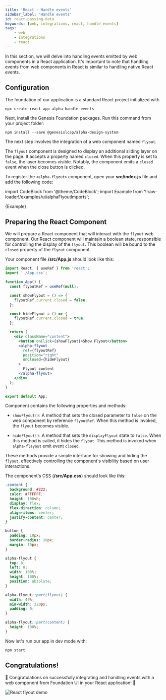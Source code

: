 ```yaml
---
title: 'React - Handle events'
sidebar_label: 'Handle events'
id: react-passing-data
keywords: [web, integrations, react, handle events]
tags:
    - web
    - integrations
    - react
---
```


In this section, we will delve into handling events emitted by web components in a React application. It's important to note that handling events from web components in React is similar to handling native React events.

## Configuration

The foundation of our application is a standard React project initialized with
```shell
npx create-react-app alpha-handle-events
```

Next, install the Genesis Foundation packages. Run this command from your project folder:

```shell
npm install --save @genesislcap/alpha-design-system
```

The next step involves the integration of a web component named `flyout`.

The `flyout` component is designed to display an additional sliding layer on the page. It accepts a property named `closed`. When this property is set to `false`, the layer becomes visible. Notably, the component emits a `closed` event when the close button is clicked.

To register the `<alpha-flyout>` component, open your **src/index.js** file and add the following code:

import CodeBlock from '@theme/CodeBlock';
import Example from '!!raw-loader!/examples/ui/alphaFlyoutImports';

<CodeBlock className="language-ts">{Example}</CodeBlock>

## Preparing the React Component

We will prepare a React component that will interact with the `flyout` web component. Our React component will maintain a boolean state, responsible for controlling the display of the `flyout`. This boolean will be bound to the `closed` property of the `flyout` component.

Your component file **/src/App.js** should look like this:

```jsx
import React, { useRef } from 'react';
import './App.css';

function App() {
  const flyoutRef = useRef(null);

  const showFlyout = () => {
    flyoutRef.current.closed = false;
  };

  const hideFlyout = () => {
    flyoutRef.current.closed = true;
  };

  return (
    <div className="content">
      <button onClick={showFlyout}>Show Flyout</button>
      <alpha-flyout
        ref={flyoutRef}
        position="right"
        onClosed={hideFlyout}
      >
        Flyout content
      </alpha-flyout>
    </div>
  );
}

export default App;
```

Component contains the following properties and methods:


- `showFlyout()`: A method that sets the closed parameter to `false` on the web component by reference `flyoutRef`. When this method is invoked, the `flyout` becomes visible.

- `hideFlyout()`: A method that sets the `displayFlyout` state to `false`. When this method is called, it hides the `flyout`. This method is invoked when `alpha-flayout` emit event `closed`.

These methods provide a simple interface for showing and hiding the `flyout`, effectively controlling the component's visibility based on user interactions.

The component's CSS (**/src/App.css**) should look like this:

```css
.content {
  background: #222;
  color: #FFFFFF;
  height: 100vh;
  display: flex;
  flex-direction: column;
  align-items: center;
  justify-content: center;
}

button {
  padding: 10px;
  border-radius: 10px;
  margin: 10px;
}

alpha-flyout {
  top: 0;
  left: 0;
  width: 100%;
  height: 100%;
  position: absolute;
}

alpha-flyout::part(flyout) {
  width: 40%;
  min-width: 320px;
  padding: 0;
}

alpha-flyout::part(content) {
  height: 100%;
}
```

Now let's run our app in dev mode with:
```shell
npm start
```

## Congratulations!

🎉 Congratulations on successfully integrating and handling events with a web component from Foundation UI in your React application! 🎉

![React flyout demo](/integrations/react/react-flyout-demo.gif)
